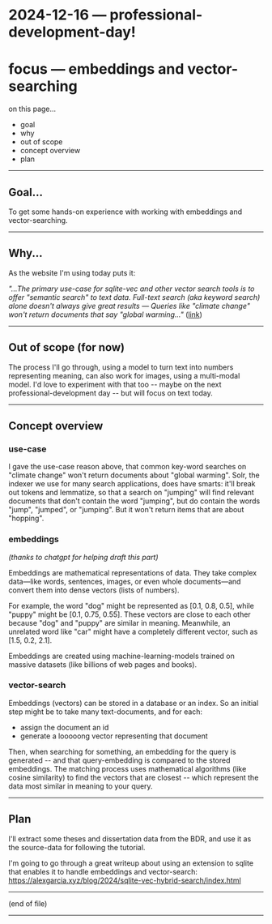 2024-12-16 — professional-development-day!
==========================================

# focus — embeddings and vector-searching

on this page...
- goal
- why
- out of scope
- concept overview
- plan

---


## Goal...

To get some hands-on experience with working with embeddings and vector-searching.

---


## Why...

As the website I'm using today puts it:

_"...The primary use-case for sqlite-vec and other vector search tools is to offer "semantic search" to text data. Full-text search (aka keyword search) alone doesn't always give great results — Queries like "climate change" won't return documents that say "global warming..."_ ([link](https://alexgarcia.xyz/blog/2024/sqlite-vec-hybrid-search/index.html))

---


## Out of scope (for now)

The process I'll go through, using a model to turn text into numbers representing meaning, can also work for images, using a multi-modal model. I'd love to experiment with that too -- maybe on the next professional-development day -- but will focus on text today.

---

## Concept overview


### use-case 

I gave the use-case reason above, that common key-word searches on "climate change" won't return documents about "global warming". Solr, the indexer we use for many search applications, does have smarts: it'll break out tokens and lemmatize, so that a search on "jumping" will find relevant documents that don't contain the word "jumping", but do contain the words "jump", "jumped", or "jumping". But it won't return items that are about "hopping".


### embeddings

_(thanks to chatgpt for helping draft this part)_

Embeddings are mathematical representations of data. They take complex data—like words, sentences, images, or even whole documents—and convert them into dense vectors (lists of numbers).

For example, the word "dog" might be represented as [0.1, 0.8, 0.5], while "puppy" might be [0.1, 0.75, 0.55]. These vectors are close to each other because "dog" and "puppy" are similar in meaning. Meanwhile, an unrelated word like "car" might have a completely different vector, such as [1.5, 0.2, 2.1].

Embeddings are created using machine-learning-models trained on massive datasets (like billions of web pages and books).


### vector-search

Embeddings (vectors) can be stored in a database or an index. So an initial step might be to take many text-documents, and for each:
- assign the document an id
- generate a looooong vector representing that document  

Then, when searching for something, an embedding for the query is generated -- and that query-embedding is compared to the stored embeddings. The matching process uses mathematical algorithms (like cosine similarity) to find the vectors that are closest -- which represent the data most similar in meaning to your query.

---


## Plan

I'll extract some theses and dissertation data from the BDR, and use it as the source-data for following the tutorial.

I'm going to go through a great writeup about using an extension to sqlite that enables it to handle embeddings and vector-search: <https://alexgarcia.xyz/blog/2024/sqlite-vec-hybrid-search/index.html>

---

(end of file)

---
